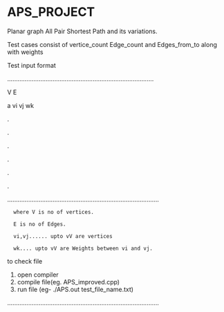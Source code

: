 # APS_PROJECT
Planar graph All Pair Shortest Path and its variations.


Test cases consist of vertice_count Edge_count and Edges_from_to along with weights

Test input format

....................................................................................

V     E

a     vi    vj    wk

.

.

.

.

.

.

.......................................................................................

      where V is no of vertices.

      E is no of Edges.
      
      vi,vj...... upto vV are vertices
      
      wk.... upto vV are Weights between vi and vj.
      
to check file

1) open compiler
2) compile file(eg. APS_improved.cpp)
3) run file (eg-    ./APS.out test_file_name.txt)

.......................................................................................
